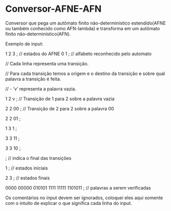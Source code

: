Conversor-AFNE-AFN
==================

Conversor que pega um autômato finito não-determinístico estendido(AFNE ou também conhecido como AFN-lambda) e transforma em um autômato finito não-determinístico(AFN).

Exemplo de input:

1 2 3 ; // estados do AFNE
0 1 ; // alfabeto reconhecido pelo automato

// Cada linha representa uma transição.

// Para cada transição temos a origem e o destino da transição e sobre qual palavra a transição é feita.

// - ’v’ representa a palavra vazia.

1 2 v ; // Transição de 1 para 2 sobre a palavra vazia

2 2 00 ; // Transição de 2 para 2 sobre a palavra 00

2 2 01 ;

1 3 1 ;

3 3 11 ;

3 3 10 ;

; // indica o final das transições

1 ; // estados iniciais

2 3 ; // estados finais

0000 00000 010101 1111 11111 1101011 ; // palavras a serem verificadas

Os comentários no input devem ser ignorados, coloquei eles aqui somente com o intuito de explicar o que significa cada linha do input.
